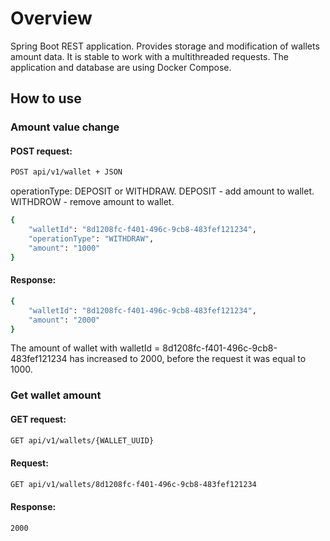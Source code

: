 # Overview

Spring Boot REST application.
Provides storage and modification of wallets amount data. It is stable to work with a multithreaded requests. 
The application and database are using Docker Compose.

## How to use

### Amount value change

#### POST request:

```sh
POST api/v1/wallet + JSON
```

operationType: DEPOSIT or WITHDRAW.
DEPOSIT - add amount to wallet.
WITHDROW - remove amount to wallet.

```sh
{
    "walletId": "8d1208fc-f401-496c-9cb8-483fef121234",
    "operationType": "WITHDRAW",
    "amount": "1000"
}
```

#### Response:

```sh
{
    "walletId": "8d1208fc-f401-496c-9cb8-483fef121234",
    "amount": "2000"
}
```

The amount of wallet with walletId = 8d1208fc-f401-496c-9cb8-483fef121234 has increased to 2000, before the request it was equal to 1000.

### Get wallet amount

#### GET request:

```sh
GET api/v1/wallets/{WALLET_UUID}
```

#### Request:

```sh
GET api/v1/wallets/8d1208fc-f401-496c-9cb8-483fef121234
```

#### Response:

```sh
2000
```
